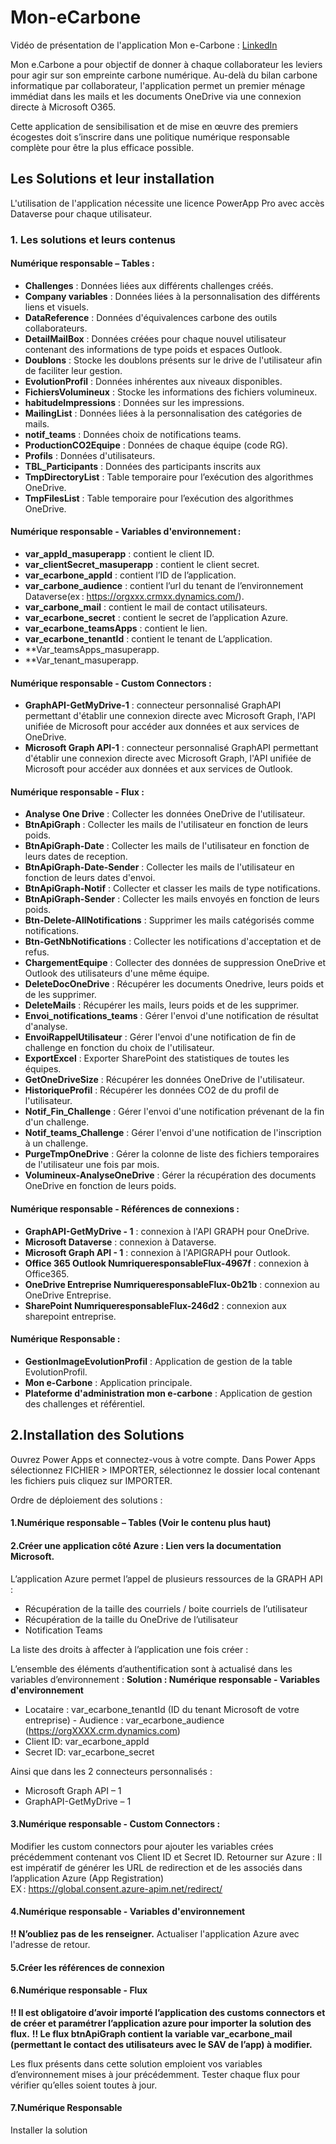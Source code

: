# Mon-eCarbone

Vidéo de présentation de l'application Mon e-Carbone : [LinkedIn](https://www.linkedin.com)

Mon e.Carbone a pour objectif de donner à chaque collaborateur les leviers pour agir sur son empreinte carbone numérique. Au-delà du bilan carbone informatique par collaborateur, l'application permet un premier ménage immédiat dans les mails et les documents OneDrive via une connexion directe à Microsoft O365.

Cette application de sensibilisation et de mise en œuvre des premiers écogestes doit s’inscrire dans une politique numérique responsable complète pour être la plus efficace possible.

## Les Solutions et leur installation

L'utilisation de l'application nécessite une licence PowerApp Pro avec accès Dataverse pour chaque utilisateur.

### 1. Les solutions et leurs contenus

#### Numérique responsable – Tables :

- **Challenges** : Données liées aux différents challenges créés.
- **Company variables** : Données liées à la personnalisation des différents liens et visuels.
- **DataReference** : Données d'équivalences carbone des outils collaborateurs.
- **DetailMailBox** : Données créées pour chaque nouvel utilisateur contenant des informations de type poids et espaces Outlook.
- **Doublons** : Stocke les doublons présents sur le drive de l'utilisateur afin de faciliter leur gestion.
- **EvolutionProfil** : Données inhérentes aux niveaux disponibles.
- **FichiersVolumineux** : Stocke les informations des fichiers volumineux.
- **habitudeImpressions** : Données sur les impressions.
- **MailingList** : Données liées à la personnalisation des catégories de mails.
- **notif_teams** : Données choix de notifications teams.
- **ProductionCO2Equipe** : Données de chaque équipe (code RG).
- **Profils** : Données d'utilisateurs.
- **TBL_Participants** : Données des participants inscrits aux
- **TmpDirectoryList** : Table temporaire pour l’exécution des algorithmes OneDrive. 
- **TmpFilesList** : Table temporaire pour l’exécution des algorithmes OneDrive. 

#### Numérique responsable - Variables d'environnement : 

- **var_appId_masuperapp** : contient le client ID. 
- **var_clientSecret_masuperapp** : contient le client secret. 
- **var_ecarbone_appId** : contient l’ID de l’application. 
- **var_carbone_audience** : contient l’url du tenant de l’environnement Dataverse(ex : https://orgxxx.crmxx.dynamics.com/). 
- **var_carbone_mail** : contient le mail de contact utilisateurs. 
- **var_ecarbone_secret** : contient le secret de l’application Azure.
- **var_ecarbone_teamsApps** : contient le lien. 
- **var_ecarbone_tenantId** : contient le tenant de L’application. 
- **Var_teamsApps_masuperapp.
- **Var_tenant_masuperapp.

#### Numérique responsable - Custom Connectors : 

- **GraphAPI-GetMyDrive-1** : connecteur personnalisé GraphAPI permettant d'établir une connexion directe avec Microsoft Graph, l'API unifiée de Microsoft pour accéder aux données et aux services de OneDrive. 
- **Microsoft Graph API-1** : connecteur personnalisé GraphAPI permettant d'établir une connexion directe avec Microsoft Graph, l'API unifiée de Microsoft pour accéder aux données et aux services de Outlook.

#### Numérique responsable - Flux : 

- **Analyse One Drive** : Collecter les données OneDrive de l'utilisateur. 
- **BtnApiGraph** : Collecter les mails de l'utilisateur en fonction de leurs poids. 
- **BtnApiGraph-Date** : Collecter les mails de l'utilisateur en fonction de leurs dates de reception. 
- **BtnApiGraph-Date-Sender** : Collecter les mails de l'utilisateur en fonction de leurs dates d'envoi. 
- **BtnApiGraph-Notif** : Collecter et classer les mails de type notifications. 
- **BtnApiGraph-Sender** : Collecter les mails envoyés en fonction de leurs poids. 
- **Btn-Delete-AllNotifications** : Supprimer les mails catégorisés comme notifications. 
- **Btn-GetNbNotifications** : Collecter les notifications d'acceptation et de refus. 
- **ChargementEquipe** : Collecter des données de suppression OneDrive et Outlook des utilisateurs d'une même équipe. 
- **DeleteDocOneDrive** : Récupérer les documents Onedrive, leurs poids et de les supprimer. 
- **DeleteMails** : Récupérer les mails, leurs poids et de les supprimer. 
- **Envoi_notifications_teams** : Gérer l'envoi d'une notification de résultat d'analyse. 
- **EnvoiRappelUtilisateur** : Gérer l'envoi d'une notification de fin de challenge en fonction du choix de l'utilisateur. 
- **ExportExcel** : Exporter SharePoint des statistiques de toutes les équipes. 
- **GetOneDriveSize** : Récupérer les données OneDrive de l'utilisateur. 
- **HistoriqueProfil** : Récupérer les données CO2 de du profil de l'utilisateur. 
- **Notif_Fin_Challenge** : Gérer l'envoi d'une notification prévenant de la fin d'un challenge. 
- **Notif_teams_Challenge** : Gérer l'envoi d'une notification de l'inscription à un challenge. 
- **PurgeTmpOneDrive** : Gérer la colonne de liste des fichiers temporaires de l'utilisateur une fois par mois. 
- **Volumineux-AnalyseOneDrive** : Gérer la récupération des documents OneDrive en fonction de leurs poids.

#### Numérique responsable - Références de connexions : 

- **GraphAPI-GetMyDrive - 1** : connexion à l'API GRAPH pour OneDrive. 
- **Microsoft Dataverse** : connexion à Dataverse. 
- **Microsoft Graph API - 1** : connexion à l'APIGRAPH pour Outlook. 
- **Office 365 Outlook NumriqueresponsableFlux-4967f** : connexion à Office365. 
- **OneDrive Entreprise NumriqueresponsableFlux-0b21b** : connexion au OneDrive Entreprise. 
- **SharePoint NumriqueresponsableFlux-246d2** : connexion aux sharepoint entreprise. 

#### Numérique Responsable : 

- **GestionImageEvolutionProfil** : Application de gestion de la table EvolutionProfil. 
- **Mon e-Carbone** : Application principale. 
- **Plateforme d'administration mon e-carbone** : Application de gestion des challenges et référentiel.



## 2.Installation des Solutions 

Ouvrez Power Apps et connectez-vous à votre compte. 
Dans Power Apps sélectionnez FICHIER > IMPORTER, sélectionnez le dossier local contenant les fichiers puis cliquez sur IMPORTER. 

Ordre de déploiement des solutions : 

#### 1.Numérique responsable – Tables (Voir le contenu plus haut) 

#### 2.Créer une application côté Azure : Lien vers la documentation Microsoft. 

L’application Azure permet l’appel de plusieurs ressources de la GRAPH API : 
- Récupération de la taille des courriels / boite courriels de l’utilisateur 
- Récupération de la taille du OneDrive de l’utilisateur 
- Notification Teams 

La liste des droits à affecter à l’application une fois créer : 

 

 

 

 

L’ensemble des éléments d’authentification sont à actualisé dans les variables d’environnement : 
**Solution : Numérique responsable - Variables d'environnement**
- Locataire : var_ecarbone_tenantId (ID du tenant Microsoft de votre entreprise) - Audience : var_ecarbone_audience (https://orgXXXX.crm.dynamics.com) 
- Client ID: var_ecarbone_appId 
- Secret ID: var_ecarbone_secret 

Ainsi que dans les 2 connecteurs personnalisés : 
- Microsoft Graph API – 1 
- GraphAPI-GetMyDrive – 1 

#### 3.Numérique responsable - Custom Connectors : 

Modifier les custom connectors pour ajouter les variables crées précédemment contenant vos Client ID et Secret ID. 
Retourner sur Azure : Il est impératif de générer les URL de redirection et de les associés dans l’application Azure (App Registration)  
EX : https://global.consent.azure-apim.net/redirect/  

#### 4.Numérique responsable - Variables d'environnement 

**!! N’oubliez pas de les renseigner.**
Actualiser l'application Azure avec l'adresse de retour.  

#### 5.Créer les références de connexion 

#### 6.Numérique responsable - Flux 

**!! Il est obligatoire d’avoir importé l’application des customs connectors et de créer et paramétrer l’application azure pour importer la solution des flux.** 
**!! Le flux btnApiGraph contient la variable var_ecarbone_mail (permettant le contact des utilisateurs avec le SAV de l’app) à modifier.** 

Les flux présents dans cette solution emploient vos variables d’environnement mises à jour précédemment. Tester chaque flux pour vérifier qu’elles soient toutes à jour. 

#### 7.Numérique Responsable 

Installer la solution 
